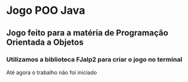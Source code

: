 # Jogo POO Java
## Jogo feito para a matéria de Programação Orientada a Objetos
### Utilizamos a biblioteca FJalp2 para criar o jogo no terminal
Até agora o trabalho não foi iniciado
